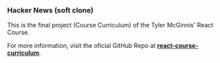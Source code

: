 ### Hacker News (soft clone)

This is the final project (Course Curriculum) of the Tyler McGinnis' React Course.


For more information, visit the oficial GitHub Repo at __[react-course-curriculum](https://github.com/uidotdev/react-course-curriculum)__.
